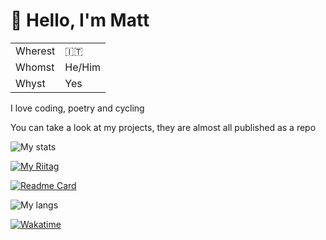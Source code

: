 # 👋 Hello, I'm Matt

|||
|---|---|
|Wherest|:it:|
|Whomst|He/Him|
|Whyst|Yes|


I love coding, poetry and cycling

You can take a look at my projects, they are almost all published as a repo

![My stats](https://github-readme-stats.vercel.app/api?username=MatMasIt&show_icons=true&theme=dark)

[![My Riitag](https://tag.rc24.xyz/583023278499561474/tag.png)](https://tag.rc24.xyz/583023278499561474)

[![Readme Card](https://github-readme-stats.vercel.app/api/pin/?username=MatMasIt&repo=Alembic&theme=dark)](https://github.com/MatMasIt/Alembic)

![My langs](https://github-readme-stats.vercel.app/api/top-langs/?username=MatMasIt&layout=compact&hide=html&theme=dark)

[![Wakatime](https://github-readme-stats.vercel.app/api/wakatime?username=MatMasIt)](https://wakatime.com/@MatMasIt)
